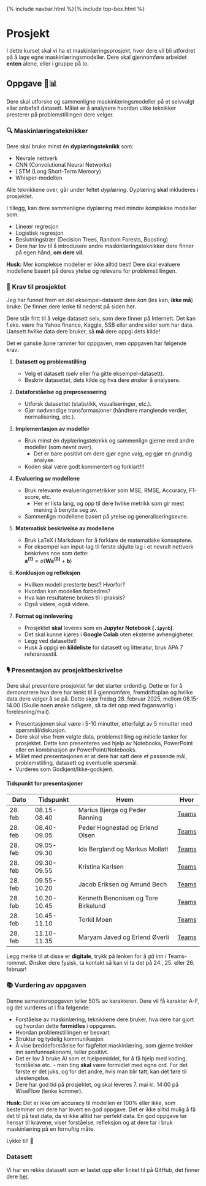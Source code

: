 {% include navbar.html %}{% include top-box.html %}
# Prosjekt
I dette kurset skal vi ha et maskinlæringsprosjekt, hvor dere vil bli utfordret på å lage egne maskinlæringsmodeller. Dere skal gjennomføre arbeidet **enten** alene, eller i gruppe på to.

## Oppgave 🎯📊
Dere skal utforske og sammenligne maskinlæringsmodeller på et selvvalgt eller anbefalt datasett. Målet er å analysere hvordan ulike teknikker presterer på problemstillingen dere velger.  

### 🔍 Maskinlæringsteknikker  
Dere skal bruke minst én **dyplæringsteknikk** som:  
- Nevrale nettverk  
- CNN (Convolutional Neural Networks)  
- LSTM (Long Short-Term Memory)  
- Whisper-modellen 
  
Alle teknikkene over, går under feltet *dyplæring*. Dyplæring **skal** inkluderes i prosjektet. 

I tillegg, kan dere sammenligne dyplæring med mindre komplekse modeller som:  
- Lineær regresjon  
- Logistisk regresjon  
- Beslutningstrær (Decision Trees, Random Forests, Boosting)
- Dere har lov til å introdusere andre maskinlæringsteknikker dere finner på egen hånd, **om dere vil**.

**Husk:** Mer komplekse modeller er ikke alltid best! Dere skal evaluere modellene basert på deres ytelse og relevans for problemstillingen.  

### 📂 Krav til prosjektet
Jeg har funnet frem en del eksempel-datasett dere *kan* (les kan, **ikke må**) bruke. De finner dere lenke til nederst på siden her.

Dere står fritt til å velge datasett selv, som dere finner på Internett. Det kan f.eks. være fra Yahoo finance, Kaggle, SSB eller andre sider som har data. Uansett hvilke data dere bruker, så **må** dere oppgi dets kilde!

Det er ganske åpne rammer for oppgaven, men oppgaven har følgende krav:

1. **Datasett og problemstilling**
   - Velg et datasett (selv eller fra gitte eksempel-datasett).
   - Beskriv datasettet, dets kilde og hva dere ønsker å analysere.
    
2. **Dataforståelse og preprosessering**  
   - Utforsk datasettet (statistikk, visualiseringer, etc.).  
   - Gjør nødvendige transformasjoner (håndtere manglende verdier, normalisering, etc.).  

3. **Implementasjon av modeller**  
   - Bruk minst én dyplæringsteknikk og sammenlign gjerne med andre modeller (som nevnt over).
       * Det er bare positivt om dere gjør egne valg, og gjør en grundig analyse.  
   - Koden skal være godt kommentert og forklart!!!  

4. **Evaluering av modellene**  
   - Bruk relevante evalueringsmetrikker som MSE, RMSE, Accuracy, F1-score, etc.
       * Her er lista lang, og opp til dere hvilke metrikk som gir mest mening å benytte seg av.  
   - Sammenlign modellene basert på ytelse og generaliseringsevne.  

5. **Matematisk beskrivelse av modellene**  
   - Bruk LaTeX i Markdown for å forklare de matematiske konseptene.  
   - For eksempel kan input-lag til første skjulte lag i et nevralt nettverk beskrives noe som dette:  
     $\mathbf{a^{(1)}} = \sigma(\mathbf{W} \mathbf{a^{(0)}} + \mathbf{b})$

6. **Konklusjon og refleksjon**  
   - Hvilken modell presterte best? Hvorfor?  
   - Hvordan kan modellen forbedres?  
   - Hva kan resultatene brukes til i praksis?
   - Også videre, også videre. 

7. **Format og innlevering**  
   - Prosjektet **skal** leveres som en **Jupyter Notebook (`.ipynb`)**.  
   - Det skal kunne kjøres i **Google Colab** uten eksterne avhengigheter.
   - Legg ved datasettet!
   - Husk å oppgi en **kildeliste** for datasett og litteratur, bruk APA 7 referansestil. 

### 🎙️ Presentasjon av prosjektbeskrivelse
Dere skal presentere prosjektet før det starter ordentlig. Dette er for å demonstrere hva dere har tenkt til å gjennomføre, fremdriftsplan og hvilke data dere velger å se på. Dette skjer fredag 28. februar 2025, mellom 08.15-14.00 (Skulle noen ønske *tidligere*, så ta det opp med fagansvarlig i forelesning/mail).

- Presentasjonen skal være i 5-10 minutter, etterfulgt av 5 minutter med spørsmål/diskusjon.
- Dere skal vise frem valgte data, problemstilling og initielle tanker for prosjektet. Dette kan presenteres ved hjelp av Notebooks, PowerPoint eller en kombinasjon av PowerPoint/Notebooks.
- Målet med presentasjonen er at dere har satt dere et passende mål, problemstilling, datasett og eventuelle spørsmål.
- Vurderes som Godkjent/Ikke-godkjent.

#### Tidspunkt for presentasjoner

| Dato   | Tidspunkt   | Hvem       | Hvor  |
|-------------|--------------|-----------------|-----------------|
| 28. feb | 08.15-08.40 | Marius Bjerga og Peder Rønning            | [Teams](https://teams.microsoft.com/l/meetup-join/19%3ameeting_NDQxOTgwYWQtNDQ2ZS00NWNmLWEyZWEtMTYzYTJiNDE2ZWIw%40thread.v2/0?context=%7b%22Tid%22%3a%224e7f212d-74db-4563-a57b-8ae44ed05526%22%2c%22Oid%22%3a%223bc84fca-f258-43d8-abc9-a2db6ea0ad08%22%7d) |
| 28. feb | 08.40-09.05 | Peder Hognestad og Erlend Olsen           | [Teams](https://teams.microsoft.com/l/meetup-join/19%3ameeting_NDQxOTgwYWQtNDQ2ZS00NWNmLWEyZWEtMTYzYTJiNDE2ZWIw%40thread.v2/0?context=%7b%22Tid%22%3a%224e7f212d-74db-4563-a57b-8ae44ed05526%22%2c%22Oid%22%3a%223bc84fca-f258-43d8-abc9-a2db6ea0ad08%22%7d) |
| 28. feb | 09.05-09.30 | Ida Bergland og Markus Mollatt            | [Teams](https://teams.microsoft.com/l/meetup-join/19%3ameeting_NDQxOTgwYWQtNDQ2ZS00NWNmLWEyZWEtMTYzYTJiNDE2ZWIw%40thread.v2/0?context=%7b%22Tid%22%3a%224e7f212d-74db-4563-a57b-8ae44ed05526%22%2c%22Oid%22%3a%223bc84fca-f258-43d8-abc9-a2db6ea0ad08%22%7d) |
| 28. feb | 09.30-09.55 | Kristina Karlsen                          | [Teams](https://teams.microsoft.com/l/meetup-join/19%3ameeting_NDQxOTgwYWQtNDQ2ZS00NWNmLWEyZWEtMTYzYTJiNDE2ZWIw%40thread.v2/0?context=%7b%22Tid%22%3a%224e7f212d-74db-4563-a57b-8ae44ed05526%22%2c%22Oid%22%3a%223bc84fca-f258-43d8-abc9-a2db6ea0ad08%22%7d) |
| 28. feb | 09.55-10.20 | Jacob Eriksen og Amund Bech               | [Teams](https://teams.microsoft.com/l/meetup-join/19%3ameeting_NDQxOTgwYWQtNDQ2ZS00NWNmLWEyZWEtMTYzYTJiNDE2ZWIw%40thread.v2/0?context=%7b%22Tid%22%3a%224e7f212d-74db-4563-a57b-8ae44ed05526%22%2c%22Oid%22%3a%223bc84fca-f258-43d8-abc9-a2db6ea0ad08%22%7d) |
| 28. feb | 10.20-10.45 | Kenneth Benonisen og Tore Birkelund       | [Teams](https://teams.microsoft.com/l/meetup-join/19%3ameeting_NDQxOTgwYWQtNDQ2ZS00NWNmLWEyZWEtMTYzYTJiNDE2ZWIw%40thread.v2/0?context=%7b%22Tid%22%3a%224e7f212d-74db-4563-a57b-8ae44ed05526%22%2c%22Oid%22%3a%223bc84fca-f258-43d8-abc9-a2db6ea0ad08%22%7d) |
| 28. feb | 10.45-11.10 | Torkil Moen                               | [Teams](https://teams.microsoft.com/l/meetup-join/19%3ameeting_NDQxOTgwYWQtNDQ2ZS00NWNmLWEyZWEtMTYzYTJiNDE2ZWIw%40thread.v2/0?context=%7b%22Tid%22%3a%224e7f212d-74db-4563-a57b-8ae44ed05526%22%2c%22Oid%22%3a%223bc84fca-f258-43d8-abc9-a2db6ea0ad08%22%7d) |
| 28. feb | 11.10-11.35 | Maryam Javed og Erlend Øverli             | [Teams](https://teams.microsoft.com/l/meetup-join/19%3ameeting_NDQxOTgwYWQtNDQ2ZS00NWNmLWEyZWEtMTYzYTJiNDE2ZWIw%40thread.v2/0?context=%7b%22Tid%22%3a%224e7f212d-74db-4563-a57b-8ae44ed05526%22%2c%22Oid%22%3a%223bc84fca-f258-43d8-abc9-a2db6ea0ad08%22%7d) |


Legg merke til at disse er **digitale**, trykk på lenken for å *gå inn* i Teams-rommet. Ønsker dere fysisk, ta kontakt så kan vi ta det på 24., 25. eller 26. februar!

### 📚 Vurdering av oppgaven
Denne semesteroppgaven teller 50% av karakteren. Dere vil få karakter A-F, og det vurderes ut i fra følgende:

* Forståelse av maskinlæring, teknikkene dere bruker, hva dere har gjort og hvordan dette **formidles** i oppgaven.
* Hvordan problemstillingen er besvart.
* Struktur og tydelig kommunikasjon
* Å vise breddeforståelse for fagfeltet maskinlæring, som gjerne trekker inn samfunnsøkonomi, teller positivt.
* Det er lov å bruke AI som et hjelpemiddel, for å få hjelp med koding, forståelse etc. - men ting **skal** være formidlet med egne ord. For det første er det juks, og for det andre, hvis man blir tatt, kan det føre til utestengelse.
* Dere har god tid på prosjektet, og skal leveres 7. mai kl. 14:00 på WiseFlow (lenke kommer).

**Husk:** Det er ikke om accuracy til modellen er 100% eller ikke, som bestemmer om dere har levert en god oppgave. Det er ikke alltid mulig å få det til på test data, da vi ikke alltid har perfekt data. En god oppgave tar hensyr til kravene, viser forståelse, refleksjon og at dere tar i bruk maskinlæring på en fornuftig måte.

Lykke til! 🚀

### Datasett
Vi har en rekke datasett som er lastet opp eller linket til på GitHub, det finner dere [her](https://github.com/uit-sok-3023-v25/uit-sok-3023-v25.github.io/blob/main/data/README.md).
